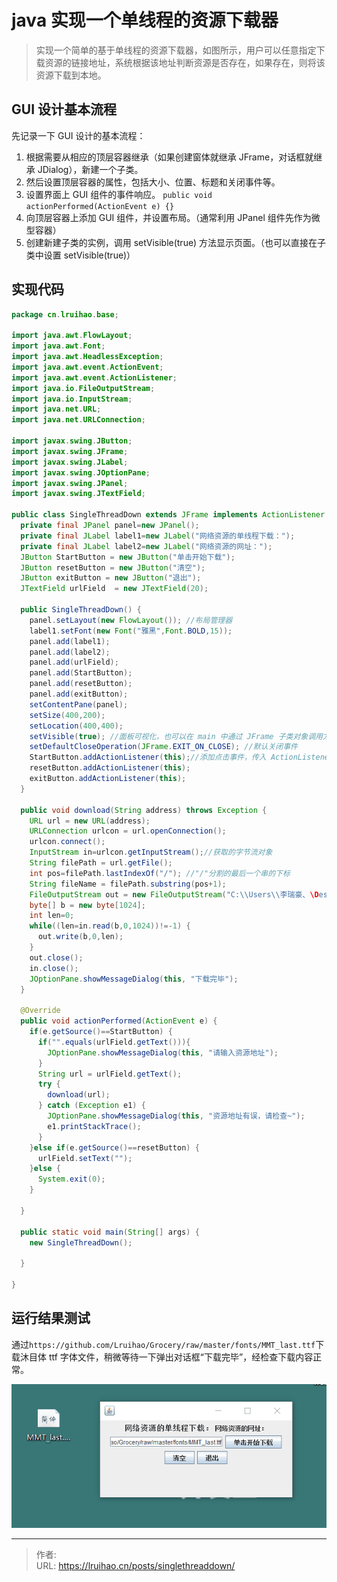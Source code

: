 # java 实现一个单线程的资源下载器


> 实现一个简单的基于单线程的资源下载器，如图所示，用户可以任意指定下载资源的链接地址，系统根据该地址判断资源是否存在，如果存在，则将该资源下载到本地。

<!--more-->

## GUI 设计基本流程

先记录一下 GUI 设计的基本流程：

1. 根据需要从相应的顶层容器继承（如果创建窗体就继承 JFrame，对话框就继承 JDialog），新建一个子类。
2. 然后设置顶层容器的属性，包括大小、位置、标题和关闭事件等。
3. 设置界面上 GUI 组件的事件响应。 `public void actionPerformed(ActionEvent e) {}`
4. 向顶层容器上添加 GUI 组件，并设置布局。（通常利用 JPanel 组件先作为微型容器）
5. 创建新建子类的实例，调用 setVisible(true) 方法显示页面。（也可以直接在子类中设置 setVisible(true)）

## 实现代码

```java
package cn.lruihao.base;

import java.awt.FlowLayout;
import java.awt.Font;
import java.awt.HeadlessException;
import java.awt.event.ActionEvent;
import java.awt.event.ActionListener;
import java.io.FileOutputStream;
import java.io.InputStream;
import java.net.URL;
import java.net.URLConnection;

import javax.swing.JButton;
import javax.swing.JFrame;
import javax.swing.JLabel;
import javax.swing.JOptionPane;
import javax.swing.JPanel;
import javax.swing.JTextField;

public class SingleThreadDown extends JFrame implements ActionListener {
  private final JPanel panel=new JPanel();
  private final JLabel label1=new JLabel("网络资源的单线程下载：");
  private final JLabel label2=new JLabel("网络资源的网址：");
  JButton StartButton = new JButton("单击开始下载");
  JButton resetButton = new JButton("清空");
  JButton exitButton = new JButton("退出");
  JTextField urlField  = new JTextField(20);

  public SingleThreadDown() {
    panel.setLayout(new FlowLayout()); //布局管理器
    label1.setFont(new Font("雅黑",Font.BOLD,15));
    panel.add(label1);
    panel.add(label2);
    panel.add(urlField);
    panel.add(StartButton);
    panel.add(resetButton);
    panel.add(exitButton);
    setContentPane(panel);
    setSize(400,200);
    setLocation(400,400);
    setVisible(true); //面板可视化，也可以在 main 中通过 JFrame 子类对象调用方法设置
    setDefaultCloseOperation(JFrame.EXIT_ON_CLOSE); //默认关闭事件
    StartButton.addActionListener(this);//添加点击事件，传入 ActionListener 对象，由于子类继承了 ActionListener 接口，所以 this
    resetButton.addActionListener(this);
    exitButton.addActionListener(this);
  }

  public void download(String address) throws Exception {
    URL url = new URL(address);
    URLConnection urlcon = url.openConnection();
    urlcon.connect();
    InputStream in=urlcon.getInputStream();//获取的字节流对象
    String filePath = url.getFile();
    int pos=filePath.lastIndexOf("/"); //"/"分割的最后一个串的下标
    String fileName = filePath.substring(pos+1);
    FileOutputStream out = new FileOutputStream("C:\\Users\\李瑞豪、\Desktop\\"+fileName);
    byte[] b = new byte[1024];
    int len=0;
    while((len=in.read(b,0,1024))!=-1) {
      out.write(b,0,len);
    }
    out.close();
    in.close();
    JOptionPane.showMessageDialog(this, "下载完毕");
  }

  @Override
  public void actionPerformed(ActionEvent e) {
    if(e.getSource()==StartButton) {
      if("".equals(urlField.getText())){
        JOptionPane.showMessageDialog(this, "请输入资源地址");
      }
      String url = urlField.getText();
      try {
        download(url);
      } catch (Exception e1) {
        JOptionPane.showMessageDialog(this, "资源地址有误，请检查~");
        e1.printStackTrace();
      }
    }else if(e.getSource()==resetButton) {
      urlField.setText("");
    }else {
      System.exit(0);
    }

  }

  public static void main(String[] args) {
    new SingleThreadDown();

  }

}
```

## 运行结果测试

通过`https://github.com/Lruihao/Grocery/raw/master/fonts/MMT_last.ttf`下载沐目体 ttf 字体文件，稍微等待一下弹出对话框“下载完毕”，经检查下载内容正常。

![运行效果](images/1.png)


---

> 作者:   
> URL: https://lruihao.cn/posts/singlethreaddown/  

